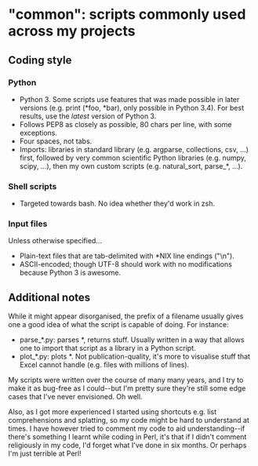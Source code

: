 # "common": scripts commonly used across my projects #

## Coding style ##

### Python ###
- Python 3. Some scripts use features that was made possible in later versions (e.g. print (\*foo, \*bar), only possible in Python 3.4). For best results, use the *latest* version of Python 3.
- Follows PEP8 as closely as possible, 80 chars per line, with some exceptions.
- Four spaces, not tabs.
- Imports: libraries in standard library (e.g. argparse, collections, csv, ...) first, followed by very common scientific Python libraries (e.g. numpy, scipy, ...), then my own custom scripts (e.g. natural_sort, parse_\*, ...).

### Shell scripts ###
- Targeted towards bash. No idea whether they'd work in zsh.

### Input files ###
Unless otherwise specified...
- Plain-text files that are tab-delimited with *NIX line endings ("\n").
- ASCII-encoded; though UTF-8 should work with no modifications because Python 3 is awesome.

## Additional notes ##

While it might appear disorganised, the prefix of a filename usually gives one a good idea of what the script is capable of doing. For instance:
- parse_*.py: parses *, returns stuff. Usually written in a way that allows one to import that script as a library in a Python script.
- plot_*.py: plots *. Not publication-quality, it's more to visualise stuff that Excel cannot handle (e.g. files with millions of lines).

My scripts were written over the course of many many years, and I try to make it as bug-free as I could--but I'm pretty sure they're still some edge cases that I've never envisioned. Oh well.

Also, as I got more experienced I started using shortcuts e.g. list comprehensions and splatting, so my code might be hard to understand at times. I have however tried to comment my code to aid understanding--if there's something I learnt while coding in Perl, it's that if I didn't comment religiously in my code, I'd forget what I've done in six months. Or perhaps I'm just terrible at Perl!
